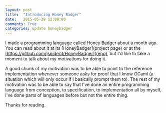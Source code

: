 ```yaml
---
layout: post
title:  "Introducing Honey Badger"
date:   2015-05-29 12:00:00
comments: True
categories: update honeybadger
---
```


I made a programming language called Honey Badger about a month ago.
You can read about it at its [HoneyBadger](project page) or at
the [https://github.com/jsnider3/HoneyBadger](repo), but I'd like to
take a moment to talk about my motivations for doing it.

A good chunk of my motivation was to be able to point to the reference
implementation whenever someone asks for proof that I know OCaml (a
situation which will only occur if I basically prompt them to). The
rest of my motivation was to be able to say that I've done an entire
programming language from conception, to specification, to implementation
all by myself, I've done parts of languages before but not the entire thing.

Thanks for reading.

